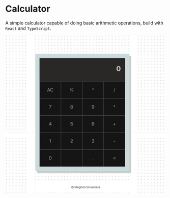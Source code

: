 # Calculator

A simple calculator capable of doing basic arithmetic operations, build with `React` and `TypeScript`.

![alt text](./images/simple-calculator.png)
